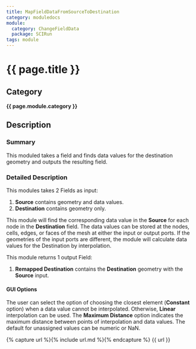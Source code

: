 ```yaml
---
title: MapFieldDataFromSourceToDestination
category: moduledocs
module:
  category: ChangeFieldData
  package: SCIRun
tags: module
---
```


# {{ page.title }}

## Category

**{{ page.module.category }}**

## Description

### Summary

This moduled takes a field and finds data values for the destination geometry and outputs the resulting field.

### Detailed Description

This modules takes 2 Fields as input:

1. **Source** contains geometry and data values.
2. **Destination** contains geometry only. 

This module will find the corresponding data value in the **Source** for each node in the **Destination** field. The data values can be stored at the nodes, cells, edges, or faces of the mesh at either the input or output ports. If the geometries of the input ports are different, the module will calculate data values for the Destination by interpolation.

This module returns 1 output Field:

1. **Remapped Destination** contains the **Destination** geometry with the **Source** input.

#### GUI Options

The user can select the option of choosing the closest element (**Constant** option) when a data value cannot be interpolated. Otherwise, **Linear** interpolation can be used. The **Maximum Distance** option indicates the maximum distance between points of interpolation and data values. The default for unassigned values can be numeric or NaN.

{% capture url %}{% include url.md %}{% endcapture %}
{{ url }}
